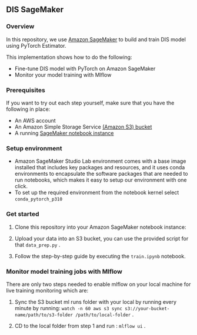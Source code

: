 ## DIS SageMaker

### Overview
In this repository, we use [Amazon SageMaker](https://aws.amazon.com/sagemaker) to build and train DIS model using PyTorch Estimator.

This implementation shows how to do the following:
* Fine-tune DIS model with PyTorch on Amazon SageMaker
* Monitor your model training with Mlflow


### Prerequisites
If you want to try out each step yourself, make sure that you have the following in place:
* An AWS account
* An Amazon Simple Storage Service [(Amazon S3) bucket](https://aws.amazon.com/s3/)
* A running [SageMaker notebook instance](https://docs.aws.amazon.com/sagemaker/latest/dg/nbi.html)

### Setup environment
* Amazon SageMaker Studio Lab environment comes with a base image installed that includes key packages and resources, and it uses conda environments to encapsulate the software packages that are needed to run notebooks, which makes it easy to setup our environment with one click.
* To set up the required environment from the notebook kernel select `conda_pytorch_p310`



### Get started
1) Clone this repository into your Amazon SageMaker notebook instance:

2) Upload your data into an S3 bucket, you can use the provided script for that `data_prep.py` .

3) Follow the step-by-step guide by executing the `train.ipynb` notebook.


### Monitor model training jobs with Mlflow
There are only two steps needed to enable mlflow on your local machine for live training monitoring which are:

1) Sync the S3 bucket ml runs folder with your local by running every minute by running: `watch -n 60 aws s3 sync s3://your-bucket-name/path/to/s3-folder /path/to/local-folder` .

2) CD to the local folder from step 1 and run : `mlflow ui` .

